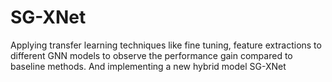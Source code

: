 # SG-XNet
Applying transfer learning techniques like fine tuning, feature extractions to different GNN models to observe the performance gain compared to baseline methods. And implementing a new hybrid model SG-XNet

